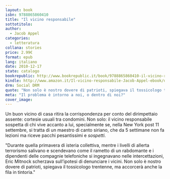 ```yaml
---
layout: book
isbn: 9788865860410
title: "Il vicino responsabile"
sottotitolo:
author:
  - Jacob Appel 
categories:
  - letteratura
collana: stories
price: 2.99€
format: epub
lang: italiano
date: 2010-12-17
state: catalogo
bookrepublic: http://www.bookrepublic.it/book/9788865860410-il-vicino-responsabile/
kindle: http://www.amazon.it/Il-vicino-responsabile-Jacob-Appel-ebook/dp/B004GKMZ4O/
drm: Social DRM
quote: "Non solo è nostro dovere di patrioti, spiegava il tossicologo trentenne, ma accorcerà anche la fila in tintoria."
meta: "Il problema è intorno a noi, o dentro di noi?"
cover_image:
---
```

Un buon vicino di casa ritira la corrispondenza per conto del dirimpettaio assente: cortesie usuali tra condomini. Non solo: il vicino responsabile sospetta di chi vive accanto a lui, specialmente se, nella New York post 11 settembre, si tratta di un maestro di canto siriano, che da 5 settimane non fa lezioni ma riceve pacchi pesantissimi e <em>sospetti</em>.

"Durante quella primavera di isteria collettiva, mentre i livelli di allerta terrorismo salivano e scendevano come il rametto di un rabdomante e i dipendenti delle compagnie telefoniche si ingegnavano nelle intercettazioni, Eric Mitnock scherzava sull’ipotesi di denunciare i vicini. Non solo è nostro dovere di patrioti, spiegava il tossicologo trentenne, ma accorcerà anche la fila in tintoria."